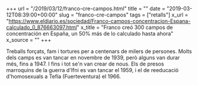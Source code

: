 +++
url = "/2019/03/12/franco-cre-campos.html"
title = ""
date = "2019-03-12T08:39:00+00:00"
slug = "franco-cre-campos"
tags = ["retalls"]
x_url = "https://www.eldiario.es/sociedad/Franco-campos-concentracion-Espana-calculado_0_876663097.html"
x_title = "Franco creó 300 campos de concentración en España, un 50% más de lo calculado hasta ahora"
x_source = ""
+++


Treballs forçats, fam i tortures per a centenars de milers de persones. Molts dels camps es van tancar en novembre de 1939, però alguns van durar més, fins a 1947. I fins i tot se'n van crear de nous. Els de presos marroquins de la guerra d'Ifni es van tancar el 1959, i el de reeducació d'homosexuals a Tefía (Fuerteventura) el 1966.

